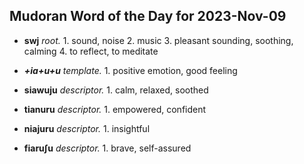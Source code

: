 ## Mudoran Word of the Day for 2023-Nov-09

- **swj** _root._ 1. sound, noise 2. music 3. pleasant sounding, soothing, calming 4. to reflect, to meditate
- _**+ia+u+u**_ _template._ 1. positive emotion, good feeling

- **siawuju** _descriptor._ 1. calm, relaxed, soothed
- **tianuru** _descriptor._ 1. empowered, confident
- **niajuru** _descriptor._ 1. insightful
- **fiaruʃu** _descriptor._ 1. brave, self-assured